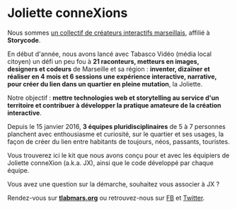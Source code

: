 # Joliette conneXions

Nous sommes [un collectif de créateurs interactifs marseillais](http://tlabmars.org), affilié à **Storycode**. 

En début d'année, nous avons lancé avec Tabasco Vidéo (média local citoyen) un défi un peu fou à **21 raconteurs, metteurs en images, designers et codeurs** de Marseille et sa région : **inventer, dizaïner et réaliser en 4 mois et 6 sessions une expérience interactive, narrative, pour créer du lien dans un quartier en pleine mutation**, la Joliette. 

Notre objectif : **mettre technologies web et storytelling au service d'un territoire et contribuer à développer la pratique amateure de la création interactive**.

Depuis le 15 janvier 2016, **3 équipes pluridisciplinaires** de 5 à 7 personnes planchent avec enthousiasme et curiosité, sur le quartier et ses usages, la façon de créer du lien entre habitants de toujours, néos, passants, touristes.

Vous trouverez ici le kit que nous avons conçu pour et avec les équipiers de Joliette conneXion (a.k.a. JX), ainsi que le code développé par chaque équipe.

Vous avez une question sur la démarche, souhaitez vous associer à JX ? 

Rendez-vous sur **[tlabmars.org](http://tlabmars.org)** ou retrouvez-nous sur [FB](https://facebook.com/tlabmars) et [Twitter](https://twitter.com/TLabMars).
